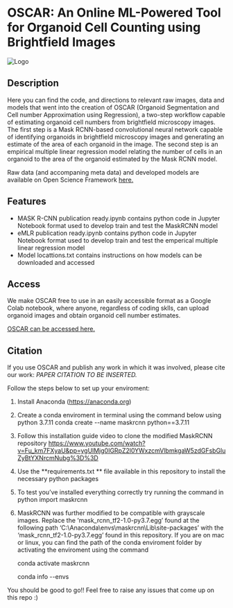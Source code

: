 # OSCAR: An Online ML-Powered Tool for Organoid Cell Counting using Brightfield Images 

![Logo](https://encrypted-tbn0.gstatic.com/images?q=tbn:ANd9GcTilnfd7wntKPiGUlI2gp2Q5dYw6at1VVzeaQ&s)

## Description

Here you can find the code, and directions to relevant raw images, data and models that went into the creation of OSCAR (Organoid Segmentation and Cell number Approximation using Regression), a two-step workflow capable of estimating organoid cell numbers from brightfield microscopy images. The first step is a Mask RCNN-based convolutional neural network capable of identifying organoids in brightfield microscopy images and generating an estimate of the area of each organoid in the image. The second step is an empirical multiple linear regression model relating the number of cells in an organoid to the area of the organoid estimated by the Mask RCNN model. 

Raw data (and accompaning meta data) and developed models are available on Open Science Framework [here.](https://osf.io/ehdtk/)

## Features

- MASK R-CNN publication ready.ipynb  contains python code in Jupyter Notebook format used to develop train and test the MaskRCNN model
- eMLR publication ready.ipynb contains python code in Jupyter Notebook format used to develop train and test the emperical multiple linear regression model
- Model locattions.txt contains instructions on how models can be downloaded and accessed

## Access

We make OSCAR free to use in an easily accessible format as a Google Colab notebook, where anyone, regardless of coding sklls, can upload organoid images and obtain organoid cell number estimates.

[OSCAR can be accessed here.](https://colab.research.google.com/drive/1paRiDvvAu4ezZEesSdUH-fO_BJ8eJgsY?usp=sharing)

## Citation

If you use OSCAR and publish any work in which it was involved, please cite our work:
*PAPER CITATION TO BE INSERTED.*

Follow the steps below to set up your enviroment:

  1. Install Anaconda (https://anaconda.org)
  2. Create a conda enviroment in terminal using the command below using python 3.7.11
        conda create --name maskrcnn python==3.7.11
  3. Follow this installation guide video to clone the modified MaskRCNN repository
        https://www.youtube.com/watch?v=Fu_km7FXyaU&pp=ygUlMjg0IGRpZ2l0YWxzcmVlbmkgaW5zdGFsbGluZyBtYXNrcmNubg%3D%3D
  4. Use the **requirements.txt ** file available in this repository to install the necessary python packages
  5. To test you’ve installed everything correctly try running the command in python
        import maskrcnn
  6. MaskRCNN was further modified to be compatible with grayscale images. Replace the ‘mask_rcnn_tf2-1.0-py3.7.egg’ found at the following path ‘C:\Anaconda\envs\maskrcnn\Lib\site-packages’ with the ‘mask_rcnn_tf2-1.0-py3.7.egg’ found in this repository. If you are on mac or linux, you can find the path of the conda enviroment folder by activating the enviroment using the command

     conda activate maskrcnn

     conda info --envs
     
You should be good to go!! Feel free to raise any issues that come up on this repo :)
